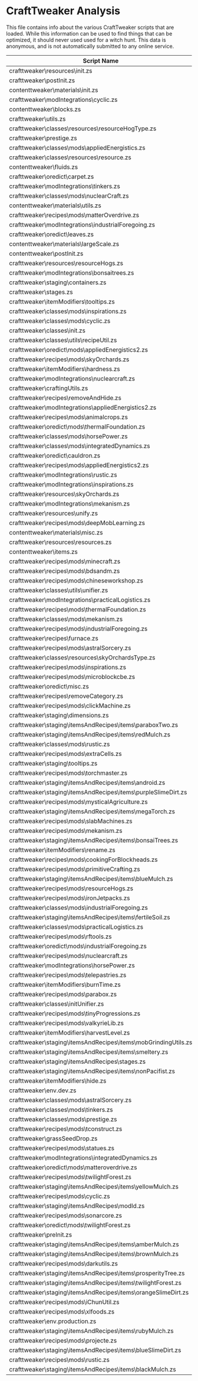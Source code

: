 # CraftTweaker Analysis

This file contains info about the various CraftTweaker scripts that are loaded.
While this information can be used to find things that can be optimized, it
should never used used for a witch hunt. This data is anonymous, and is not
automatically submitted to any online service.

| Script Name                                                    | Time  |
|----------------------------------------------------------------|-------|
| crafttweaker\resources\init.zs                                 | 299ms |
| crafttweaker\postInit.zs                                       | 230ms |
| contenttweaker\materials\init.zs                               | 167ms |
| crafttweaker\modIntegrations\cyclic.zs                         | 50ms  |
| contenttweaker\blocks.zs                                       | 49ms  |
| crafttweaker\utils.zs                                          | 25ms  |
| crafttweaker\classes\resources\resourceHogType.zs              | 23ms  |
| crafttweaker\prestige.zs                                       | 23ms  |
| crafttweaker\classes\mods\appliedEnergistics.zs                | 20ms  |
| crafttweaker\classes\resources\resource.zs                     | 15ms  |
| contenttweaker\fluids.zs                                       | 15ms  |
| crafttweaker\oredict\carpet.zs                                 | 15ms  |
| crafttweaker\modIntegrations\tinkers.zs                        | 14ms  |
| crafttweaker\classes\mods\nuclearCraft.zs                      | 12ms  |
| contenttweaker\materials\utils.zs                              | 12ms  |
| crafttweaker\recipes\mods\matterOverdrive.zs                   | 11ms  |
| crafttweaker\modIntegrations\industrialForegoing.zs            | 9ms   |
| crafttweaker\oredict\leaves.zs                                 | 8ms   |
| contenttweaker\materials\largeScale.zs                         | 8ms   |
| contenttweaker\postInit.zs                                     | 7ms   |
| crafttweaker\resources\resourceHogs.zs                         | 7ms   |
| crafttweaker\modIntegrations\bonsaitrees.zs                    | 7ms   |
| crafttweaker\staging\containers.zs                             | 6ms   |
| crafttweaker\stages.zs                                         | 6ms   |
| crafttweaker\itemModifiers\tooltips.zs                         | 6ms   |
| crafttweaker\classes\mods\inspirations.zs                      | 6ms   |
| crafttweaker\classes\mods\cyclic.zs                            | 5ms   |
| crafttweaker\classes\init.zs                                   | 5ms   |
| crafttweaker\classes\utils\recipeUtil.zs                       | 5ms   |
| crafttweaker\oredict\mods\appliedEnergistics2.zs               | 5ms   |
| crafttweaker\recipes\mods\skyOrchards.zs                       | 5ms   |
| crafttweaker\itemModifiers\hardness.zs                         | 5ms   |
| crafttweaker\modIntegrations\nuclearcraft.zs                   | 5ms   |
| crafttweaker\craftingUtils.zs                                  | 5ms   |
| crafttweaker\recipes\removeAndHide.zs                          | 5ms   |
| crafttweaker\modIntegrations\appliedEnergistics2.zs            | 5ms   |
| crafttweaker\recipes\mods\animalcrops.zs                       | 4ms   |
| crafttweaker\oredict\mods\thermalFoundation.zs                 | 4ms   |
| crafttweaker\classes\mods\horsePower.zs                        | 4ms   |
| crafttweaker\classes\mods\integratedDynamics.zs                | 4ms   |
| crafttweaker\oredict\cauldron.zs                               | 3ms   |
| crafttweaker\recipes\mods\appliedEnergistics2.zs               | 3ms   |
| crafttweaker\modIntegrations\rustic.zs                         | 3ms   |
| crafttweaker\modIntegrations\inspirations.zs                   | 3ms   |
| crafttweaker\resources\skyOrchards.zs                          | 3ms   |
| crafttweaker\modIntegrations\mekanism.zs                       | 3ms   |
| crafttweaker\resources\unify.zs                                | 3ms   |
| crafttweaker\recipes\mods\deepMobLearning.zs                   | 3ms   |
| contenttweaker\materials\misc.zs                               | 3ms   |
| crafttweaker\resources\resources.zs                            | 3ms   |
| contenttweaker\items.zs                                        | 3ms   |
| crafttweaker\recipes\mods\minecraft.zs                         | 3ms   |
| crafttweaker\recipes\mods\bdsandm.zs                           | 2ms   |
| crafttweaker\recipes\mods\chineseworkshop.zs                   | 2ms   |
| crafttweaker\classes\utils\unifier.zs                          | 2ms   |
| crafttweaker\modIntegrations\practicalLogistics.zs             | 2ms   |
| crafttweaker\recipes\mods\thermalFoundation.zs                 | 2ms   |
| crafttweaker\classes\mods\mekanism.zs                          | 2ms   |
| crafttweaker\recipes\mods\industrialForegoing.zs               | 2ms   |
| crafttweaker\recipes\furnace.zs                                | 2ms   |
| crafttweaker\recipes\mods\astralSorcery.zs                     | 2ms   |
| crafttweaker\classes\resources\skyOrchardsType.zs              | 2ms   |
| crafttweaker\recipes\mods\inspirations.zs                      | 2ms   |
| crafttweaker\recipes\mods\microblockcbe.zs                     | 2ms   |
| crafttweaker\oredict\misc.zs                                   | 2ms   |
| crafttweaker\recipes\removeCategory.zs                         | 2ms   |
| crafttweaker\recipes\mods\clickMachine.zs                      | 1ms   |
| crafttweaker\staging\dimensions.zs                             | 1ms   |
| crafttweaker\staging\itemsAndRecipes\items\paraboxTwo.zs       | 1ms   |
| crafttweaker\staging\itemsAndRecipes\items\redMulch.zs         | 1ms   |
| crafttweaker\classes\mods\rustic.zs                            | 1ms   |
| crafttweaker\recipes\mods\extraCells.zs                        | 1ms   |
| crafttweaker\staging\tooltips.zs                               | 1ms   |
| crafttweaker\recipes\mods\torchmaster.zs                       | 1ms   |
| crafttweaker\staging\itemsAndRecipes\items\android.zs          | 1ms   |
| crafttweaker\staging\itemsAndRecipes\items\purpleSlimeDirt.zs  | 1ms   |
| crafttweaker\recipes\mods\mysticalAgriculture.zs               | 1ms   |
| crafttweaker\staging\itemsAndRecipes\items\megaTorch.zs        | 1ms   |
| crafttweaker\recipes\mods\slabMachines.zs                      | 1ms   |
| crafttweaker\recipes\mods\mekanism.zs                          | 1ms   |
| crafttweaker\staging\itemsAndRecipes\items\bonsaiTrees.zs      | 1ms   |
| crafttweaker\itemModifiers\rename.zs                           | 1ms   |
| crafttweaker\recipes\mods\cookingForBlockheads.zs              | 1ms   |
| crafttweaker\recipes\mods\primitiveCrafting.zs                 | 1ms   |
| crafttweaker\staging\itemsAndRecipes\items\blueMulch.zs        | 1ms   |
| crafttweaker\recipes\mods\resourceHogs.zs                      | 1ms   |
| crafttweaker\recipes\mods\ironJetpacks.zs                      | 1ms   |
| crafttweaker\classes\mods\industrialForegoing.zs               | 1ms   |
| crafttweaker\staging\itemsAndRecipes\items\fertileSoil.zs      | 1ms   |
| crafttweaker\classes\mods\practicalLogistics.zs                | 1ms   |
| crafttweaker\recipes\mods\rftools.zs                           | 1ms   |
| crafttweaker\oredict\mods\industrialForegoing.zs               | 1ms   |
| crafttweaker\recipes\mods\nuclearcraft.zs                      | 1ms   |
| crafttweaker\modIntegrations\horsePower.zs                     | 1ms   |
| crafttweaker\recipes\mods\telepastries.zs                      | 1ms   |
| crafttweaker\itemModifiers\burnTime.zs                         | 1ms   |
| crafttweaker\recipes\mods\parabox.zs                           | 1ms   |
| crafttweaker\classes\initUnifier.zs                            | 1ms   |
| crafttweaker\recipes\mods\tinyProgressions.zs                  | 1ms   |
| crafttweaker\recipes\mods\valkyrieLib.zs                       | 1ms   |
| crafttweaker\itemModifiers\harvestLevel.zs                     | 1ms   |
| crafttweaker\staging\itemsAndRecipes\items\mobGrindingUtils.zs | 1ms   |
| crafttweaker\staging\itemsAndRecipes\items\smeltery.zs         | 1ms   |
| crafttweaker\staging\itemsAndRecipes\stages.zs                 | 1ms   |
| crafttweaker\staging\itemsAndRecipes\items\nonPacifist.zs      | 1ms   |
| crafttweaker\itemModifiers\hide.zs                             | 1ms   |
| crafttweaker\env.dev.zs                                        | 1ms   |
| crafttweaker\classes\mods\astralSorcery.zs                     | 1ms   |
| crafttweaker\classes\mods\tinkers.zs                           | 1ms   |
| crafttweaker\classes\mods\prestige.zs                          | 1ms   |
| crafttweaker\recipes\mods\tconstruct.zs                        | 1ms   |
| crafttweaker\grassSeedDrop.zs                                  | 1ms   |
| crafttweaker\recipes\mods\statues.zs                           | 1ms   |
| crafttweaker\modIntegrations\integratedDynamics.zs             | 1ms   |
| crafttweaker\oredict\mods\matteroverdrive.zs                   | 1ms   |
| crafttweaker\recipes\mods\twilightForest.zs                    | 1ms   |
| crafttweaker\staging\itemsAndRecipes\items\yellowMulch.zs      | 1ms   |
| crafttweaker\recipes\mods\cyclic.zs                            | 0ms   |
| crafttweaker\staging\itemsAndRecipes\modId.zs                  | 0ms   |
| crafttweaker\recipes\mods\sonarcore.zs                         | 0ms   |
| crafttweaker\oredict\mods\twilightForest.zs                    | 0ms   |
| crafttweaker\preInit.zs                                        | 0ms   |
| crafttweaker\staging\itemsAndRecipes\items\amberMulch.zs       | 0ms   |
| crafttweaker\staging\itemsAndRecipes\items\brownMulch.zs       | 0ms   |
| crafttweaker\recipes\mods\darkutils.zs                         | 0ms   |
| crafttweaker\staging\itemsAndRecipes\items\prosperityTree.zs   | 0ms   |
| crafttweaker\staging\itemsAndRecipes\items\twilightForest.zs   | 0ms   |
| crafttweaker\staging\itemsAndRecipes\items\orangeSlimeDirt.zs  | 0ms   |
| crafttweaker\recipes\mods\iChunUtil.zs                         | 0ms   |
| crafttweaker\recipes\mods\xlfoods.zs                           | 0ms   |
| crafttweaker\env.production.zs                                 | 0ms   |
| crafttweaker\staging\itemsAndRecipes\items\rubyMulch.zs        | 0ms   |
| crafttweaker\recipes\mods\projecte.zs                          | 0ms   |
| crafttweaker\staging\itemsAndRecipes\items\blueSlimeDirt.zs    | 0ms   |
| crafttweaker\recipes\mods\rustic.zs                            | 0ms   |
| crafttweaker\staging\itemsAndRecipes\items\blackMulch.zs       | 0ms   |
